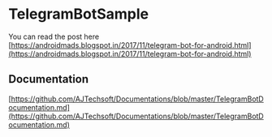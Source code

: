 # TelegramBotSample
You can read the post here [https://androidmads.blogspot.in/2017/11/telegram-bot-for-android.html](https://androidmads.blogspot.in/2017/11/telegram-bot-for-android.html) 
## Documentation
[https://github.com/AJTechsoft/Documentations/blob/master/TelegramBotDocumentation.md](https://github.com/AJTechsoft/Documentations/blob/master/TelegramBotDocumentation.md)
